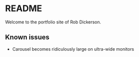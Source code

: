 # README

Welcome to the portfolio site of Rob Dickerson.

## Known issues

* Carousel becomes ridiculously large on ultra-wide monitors
